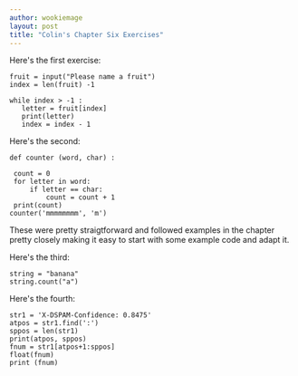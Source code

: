 ```yaml
---
author: wookiemage
layout: post
title: "Colin's Chapter Six Exercises"
---
```

  Here's the first exercise:
 ```
fruit = input("Please name a fruit")
index = len(fruit) -1

while index > -1 :
    letter = fruit[index]
    print(letter)
    index = index - 1
 ```
  
  Here's the second:
 ```
def counter (word, char) :
    
  count = 0
  for letter in word:
      if letter == char:
          count = count + 1
  print(count)
counter('mmmmmmmm', 'm')
```
These were pretty straigtforward and followed examples in the chapter pretty closely making it easy to start with some example code and adapt it.
  
Here's the third:
```
string = "banana"
string.count("a")
```
Here's the fourth:
```
str1 = 'X-DSPAM-Confidence: 0.8475'
atpos = str1.find(':')
sppos = len(str1)
print(atpos, sppos)
fnum = str1[atpos+1:sppos]
float(fnum)
print (fnum)
```
